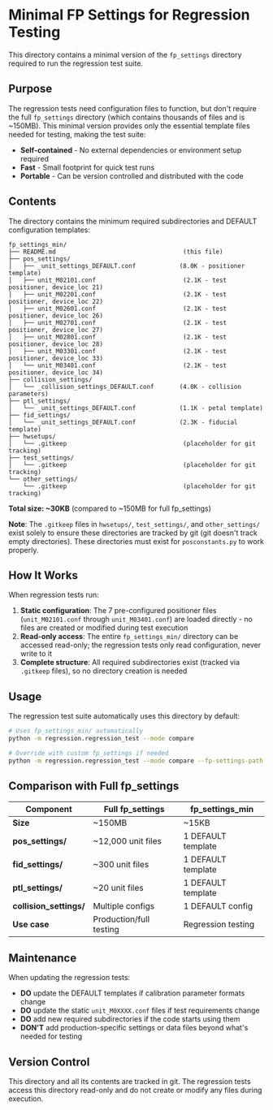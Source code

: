 # Minimal FP Settings for Regression Testing

This directory contains a minimal version of the `fp_settings` directory required to run the regression test suite.

## Purpose

The regression tests need configuration files to function, but don't require the full `fp_settings` directory (which contains thousands of files and is ~150MB). This minimal version provides only the essential template files needed for testing, making the test suite:

- **Self-contained** - No external dependencies or environment setup required
- **Fast** - Small footprint for quick test runs
- **Portable** - Can be version controlled and distributed with the code

## Contents

The directory contains the minimum required subdirectories and DEFAULT configuration templates:

```
fp_settings_min/
├── README.md                                   (this file)
├── pos_settings/
│   ├── _unit_settings_DEFAULT.conf            (8.0K - positioner template)
│   ├── unit_M02101.conf                        (2.1K - test positioner, device_loc 21)
│   ├── unit_M02201.conf                        (2.1K - test positioner, device_loc 22)
│   ├── unit_M02601.conf                        (2.1K - test positioner, device_loc 26)
│   ├── unit_M02701.conf                        (2.1K - test positioner, device_loc 27)
│   ├── unit_M02801.conf                        (2.1K - test positioner, device_loc 28)
│   ├── unit_M03301.conf                        (2.1K - test positioner, device_loc 33)
│   └── unit_M03401.conf                        (2.1K - test positioner, device_loc 34)
├── collision_settings/
│   └── _collision_settings_DEFAULT.conf       (4.0K - collision parameters)
├── ptl_settings/
│   └── _unit_settings_DEFAULT.conf            (1.1K - petal template)
├── fid_settings/
│   └── _unit_settings_DEFAULT.conf            (2.3K - fiducial template)
├── hwsetups/
│   └── .gitkeep                                (placeholder for git tracking)
├── test_settings/
│   └── .gitkeep                                (placeholder for git tracking)
└── other_settings/
    └── .gitkeep                                (placeholder for git tracking)
```

**Total size: ~30KB** (compared to ~150MB for full fp_settings)

**Note**: The `.gitkeep` files in `hwsetups/`, `test_settings/`, and `other_settings/` exist solely to ensure these directories are tracked by git (git doesn't track empty directories). These directories must exist for `posconstants.py` to work properly.

## How It Works

When regression tests run:

1. **Static configuration**: The 7 pre-configured positioner files (`unit_M02101.conf` through `unit_M03401.conf`) are loaded directly - no files are created or modified during test execution
2. **Read-only access**: The entire `fp_settings_min/` directory can be accessed read-only; the regression tests only read configuration, never write to it
3. **Complete structure**: All required subdirectories exist (tracked via `.gitkeep` files), so no directory creation is needed

## Usage

The regression test suite automatically uses this directory by default:

```bash
# Uses fp_settings_min/ automatically
python -m regression.regression_test --mode compare

# Override with custom fp_settings if needed
python -m regression.regression_test --mode compare --fp-settings-path /path/to/full/fp_settings
```

## Comparison with Full fp_settings

| Component | Full fp_settings | fp_settings_min |
|-----------|-----------------|-----------------|
| **Size** | ~150MB | ~15KB |
| **pos_settings/** | ~12,000 unit files | 1 DEFAULT template |
| **fid_settings/** | ~300 unit files | 1 DEFAULT template |
| **ptl_settings/** | ~20 unit files | 1 DEFAULT template |
| **collision_settings/** | Multiple configs | 1 DEFAULT config |
| **Use case** | Production/full testing | Regression testing |

## Maintenance

When updating the regression tests:

- **DO** update the DEFAULT templates if calibration parameter formats change
- **DO** update the static `unit_M0XXXX.conf` files if test requirements change
- **DO** add new required subdirectories if the code starts using them
- **DON'T** add production-specific settings or data files beyond what's needed for testing

## Version Control

This directory and all its contents are tracked in git. The regression tests access this directory read-only and do not create or modify any files during execution.
